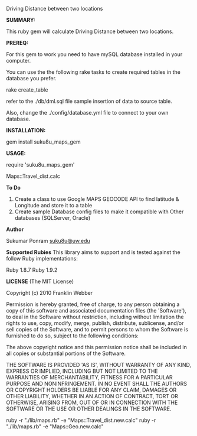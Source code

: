 Driving Distance between two locations

**SUMMARY:**

This ruby gem will calculate Driving Distance between two locations.

**PREREQ:**

For this gem to work you need to have mySQL database installed in your computer.

You can use the the following rake tasks to create required tables in the database you prefer.
 
 rake create_table
 
refer to the ./db/dml.sql file sample insertion of data to source table.

Also, change the ./config/database.yml file to connect to your own database.


**INSTALLATION:**

gem install suku8u_maps_gem

**USAGE:**

require 'suku8u_maps_gem'

Maps::Travel_dist.calc

**To Do**

1. Create a class to use Google MAPS GEOCODE API to find latitude & Longitude and store it to a table
2. Create sample Database config files to make it compatible with Other databases (SQLServer, Oracle)

**Author**

Sukumar Ponram
suku8u@uw.edu

**Supported Rubies**
This library aims to support and is tested against the follow Ruby implementations:

Ruby 1.8.7
Ruby 1.9.2


**LICENSE**
(The MIT License)

Copyright (c) 2010 Franklin Webber

Permission is hereby granted, free of charge, to any person obtaining a copy of this software and associated documentation files (the 'Software'), to deal in the Software without restriction, including without limitation the rights to use, copy, modify, merge, publish, distribute, sublicense, and/or sell copies of the Software, and to permit persons to whom the Software is furnished to do so, subject to the following conditions:

The above copyright notice and this permission notice shall be included in all copies or substantial portions of the Software.

THE SOFTWARE IS PROVIDED 'AS IS', WITHOUT WARRANTY OF ANY KIND, EXPRESS OR IMPLIED, INCLUDING BUT NOT LIMITED TO THE WARRANTIES OF MERCHANTABILITY, FITNESS FOR A PARTICULAR PURPOSE AND NONINFRINGEMENT. IN NO EVENT SHALL THE AUTHORS OR COPYRIGHT HOLDERS BE LIABLE FOR ANY CLAIM, DAMAGES OR OTHER LIABILITY, WHETHER IN AN ACTION OF CONTRACT, TORT OR OTHERWISE, ARISING FROM, OUT OF OR IN CONNECTION WITH THE SOFTWARE OR THE USE OR OTHER DEALINGS IN THE SOFTWARE.

ruby -r "./lib/maps.rb" -e "Maps::Travel_dist.new.calc"
ruby -r "./lib/maps.rb" -e "Maps::Geo.new.calc"

